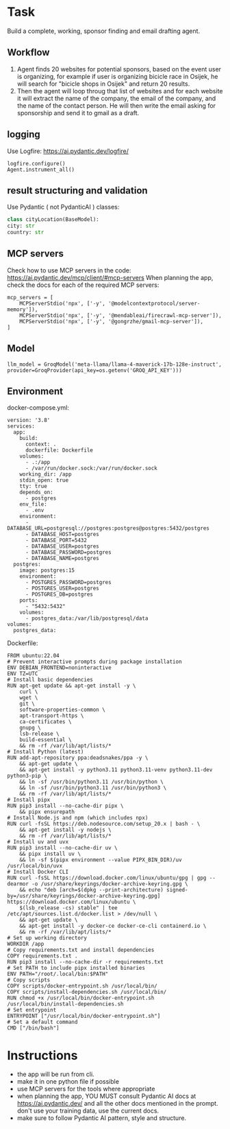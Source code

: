 # Task

Build a complete, working, sponsor finding and email drafting agent.

## Workflow

1. Agent finds 20 websites for potential sponsors, based on the event user is organizing, for example if user is organizing bicicle race in Osijek, he will search for "bicicle shops in Osijek" and return 20 results.
2. Then the agent will loop throug that list of websites and for each website it will extract the name of the company, the email of the company, and the name of the contact person. He will then write the email asking for sponsorship and send it to gmail as a draft.

## logging
Use Logfire:
https://ai.pydantic.dev/logfire/
  ```
  logfire.configure()
  Agent.instrument_all()
  ```
## result structuring and validation
Use Pydantic ( not PydanticAI ) classes:
```python
class cityLocation(BaseModel):
city: str
country: str
```

## MCP servers
Check how to use MCP servers in the code: https://ai.pydantic.dev/mcp/client/#mcp-servers
When planning the app, check the docs for each of the required MCP servers:
```
mcp_servers = [
    MCPServerStdio('npx', ['-y', '@modelcontextprotocol/server-memory']),
    MCPServerStdio('npx', ['-y', '@mendableai/firecrawl-mcp-server']),
    MCPServerStdio('npx', ['-y', '@gongrzhe/gmail-mcp-server']),
]
```

## Model
```
llm_model = GroqModel('meta-llama/llama-4-maverick-17b-128e-instruct', provider=GroqProvider(api_key=os.getenv('GROQ_API_KEY')))
```
## Environment

docker-compose.yml:

```
version: '3.8'
services:
  app:
    build:
      context: .
      dockerfile: Dockerfile
    volumes:
      - .:/app
      - /var/run/docker.sock:/var/run/docker.sock
    working_dir: /app
    stdin_open: true
    tty: true
    depends_on:
      - postgres
    env_file:
      - .env
    environment:
      - DATABASE_URL=postgresql://postgres:postgres@postgres:5432/postgres
      - DATABASE_HOST=postgres
      - DATABASE_PORT=5432
      - DATABASE_USER=postgres
      - DATABASE_PASSWORD=postgres
      - DATABASE_NAME=postgres
  postgres:
    image: postgres:15
    environment:
      - POSTGRES_PASSWORD=postgres
      - POSTGRES_USER=postgres
      - POSTGRES_DB=postgres
    ports:
      - "5432:5432"
    volumes:
      - postgres_data:/var/lib/postgresql/data
volumes:
  postgres_data:
```

Dockerfile:
```
FROM ubuntu:22.04
# Prevent interactive prompts during package installation
ENV DEBIAN_FRONTEND=noninteractive
ENV TZ=UTC
# Install basic dependencies
RUN apt-get update && apt-get install -y \
    curl \
    wget \
    git \
    software-properties-common \
    apt-transport-https \
    ca-certificates \
    gnupg \
    lsb-release \
    build-essential \
    && rm -rf /var/lib/apt/lists/*
# Install Python (latest)
RUN add-apt-repository ppa:deadsnakes/ppa -y \
    && apt-get update \
    && apt-get install -y python3.11 python3.11-venv python3.11-dev python3-pip \
    && ln -sf /usr/bin/python3.11 /usr/bin/python \
    && ln -sf /usr/bin/python3.11 /usr/bin/python3 \
    && rm -rf /var/lib/apt/lists/*
# Install pipx
RUN pip3 install --no-cache-dir pipx \
    && pipx ensurepath
# Install Node.js and npm (which includes npx)
RUN curl -fsSL https://deb.nodesource.com/setup_20.x | bash - \
    && apt-get install -y nodejs \
    && rm -rf /var/lib/apt/lists/*
# Install uv and uvx
RUN pip3 install --no-cache-dir uv \
    && pipx install uv \
    && ln -sf $(pipx environment --value PIPX_BIN_DIR)/uv /usr/local/bin/uvx
# Install Docker CLI
RUN curl -fsSL https://download.docker.com/linux/ubuntu/gpg | gpg --dearmor -o /usr/share/keyrings/docker-archive-keyring.gpg \
    && echo "deb [arch=$(dpkg --print-architecture) signed-by=/usr/share/keyrings/docker-archive-keyring.gpg] https://download.docker.com/linux/ubuntu \
    $(lsb_release -cs) stable" | tee /etc/apt/sources.list.d/docker.list > /dev/null \
    && apt-get update \
    && apt-get install -y docker-ce docker-ce-cli containerd.io \
    && rm -rf /var/lib/apt/lists/*
# Set up working directory
WORKDIR /app
# Copy requirements.txt and install dependencies
COPY requirements.txt .
RUN pip3 install --no-cache-dir -r requirements.txt
# Set PATH to include pipx installed binaries
ENV PATH="/root/.local/bin:$PATH"
# Copy scripts
COPY scripts/docker-entrypoint.sh /usr/local/bin/
COPY scripts/install-dependencies.sh /usr/local/bin/
RUN chmod +x /usr/local/bin/docker-entrypoint.sh /usr/local/bin/install-dependencies.sh
# Set entrypoint
ENTRYPOINT ["/usr/local/bin/docker-entrypoint.sh"]
# Set a default command
CMD ["/bin/bash"]
```

# Instructions
- the app will be run from cli.
- make it in one python file if possible
- use MCP servers for the tools where appropriate
- when planning the app, YOU MUST consult Pydantic AI docs at https://ai.pydantic.dev/ and all the other docs mentioned in the prompt. don't use your training data, use the current docs. 
- make sure to follow Pydantic AI pattern, style and structure.